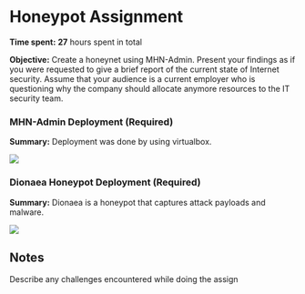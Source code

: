# Honeypot Assignment

**Time spent:** **27** hours spent in total

**Objective:** Create a honeynet using MHN-Admin. Present your findings as if you were requested to give a brief report of the current state of Internet security. Assume that your audience is a current employer who is questioning why the company should allocate anymore resources to the IT security team.

### MHN-Admin Deployment (Required)

**Summary:** Deployment was done by using virtualbox.

<img src="mhn-admin.gif">

### Dionaea Honeypot Deployment (Required)

**Summary:** Dionaea is a honeypot that captures attack payloads and malware.

<img src="dionaea-honeypot.gif">

## Notes

Describe any challenges encountered while doing the assign
